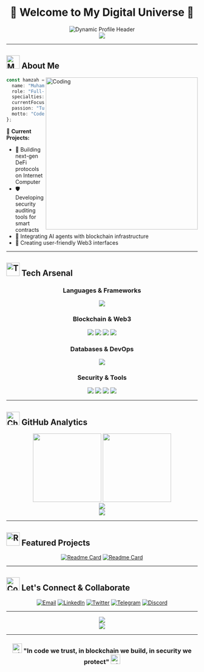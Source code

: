 # <div align="center">🌟 Welcome to My Digital Universe 🌟</div>

<div align="center">
  <img src="https://readme-typing-svg.herokuapp.com?font=JetBrains+Mono&size=32&duration=3000&pause=1000&color=00F5D4&center=true&vCenter=true&multiline=true&width=900&height=150&lines=👨‍💻++Muhamad++Hamzah;🚀++Full-Stack++Web3++Developer;🔐++Ethical++Hacker++%26++Security++Expert&repeat=false" alt="Dynamic Profile Header" />
</div>

<div align="center">
  <img src="https://github-profile-trophy.vercel.app/?username=MuhamadHamzah&theme=radical&no-frame=false&no-bg=true&margin-w=4&column=7" />
</div>

---

## <img src="https://raw.githubusercontent.com/Tarikul-Islam-Anik/Animated-Fluent-Emojis/master/Emojis/People%20with%20professions/Man%20Technologist%20Medium%20Skin%20Tone.png" alt="Man Technologist" width="35" height="35" /> About Me

<img align="right" alt="Coding" width="400" src="https://cdn.dribbble.com/users/1162077/screenshots/3848914/programmer.gif">

```typescript
const hamzah = {
  name: "Muhamad Hamzah",
  role: "Full-Stack Web3 Developer",
  specialties: ["Blockchain", "Cybersecurity"],
  currentFocus: "Building decentralized apps on IC & Ethereum",
  passion: "Turning complex problems into elegant solutions",
  motto: "Code with purpose, hack ethically, innovate relentlessly"
};
```

🎯 **Current Projects:**
- 🔗 Building next-gen DeFi protocols on Internet Computer
- 🛡️ Developing security auditing tools for smart contracts  
- 🤖 Integrating AI agents with blockchain infrastructure
- 📱 Creating user-friendly Web3 interfaces

---

## <img src="https://raw.githubusercontent.com/Tarikul-Islam-Anik/Animated-Fluent-Emojis/master/Emojis/Objects/Hammer%20and%20Wrench.png" alt="Tools" width="35" height="35" /> Tech Arsenal

<div align="center">

### **Languages & Frameworks**
<p>
  <img src="https://skillicons.dev/icons?i=rust,python,javascript,typescript,react,nextjs,nodejs,qt&theme=dark" />
</p>

### **Blockchain & Web3**
<p>
  <img src="https://skillicons.dev/icons?i=solidity&theme=dark" />
  <img src="https://img.shields.io/badge/Internet_Computer-29ABE2?style=for-the-badge&logo=internet-computer&logoColor=white" />
  <img src="https://img.shields.io/badge/Web3.js-F16822?style=for-the-badge&logo=web3.js&logoColor=white" />
  <img src="https://img.shields.io/badge/Ethereum-3C3C3D?style=for-the-badge&logo=ethereum&logoColor=white" />
</p>

### **Databases & DevOps**
<p>
  <img src="https://skillicons.dev/icons?i=mysql,mongodb,postgresql,docker,kubernetes,linux,git,github&theme=dark" />
</p>

### **Security & Tools**
<p>
  <img src="https://img.shields.io/badge/Kali_Linux-557C94?style=for-the-badge&logo=kali-linux&logoColor=white" />
  <img src="https://img.shields.io/badge/Metasploit-ED1C24?style=for-the-badge&logo=metasploit&logoColor=white" />
  <img src="https://img.shields.io/badge/Wireshark-1679A7?style=for-the-badge&logo=wireshark&logoColor=white" />
  <img src="https://img.shields.io/badge/Burp_Suite-FF6633?style=for-the-badge&logo=burp-suite&logoColor=white" />
</p>

</div>

---

## <img src="https://raw.githubusercontent.com/Tarikul-Islam-Anik/Animated-Fluent-Emojis/master/Emojis/Objects/Chart%20Increasing.png" alt="Chart" width="35" height="35" /> GitHub Analytics

<div align="center">
  <img height="180em" src="https://github-readme-stats.vercel.app/api?username=MuhamadHamzah&show_icons=true&theme=radical&include_all_commits=true&count_private=true&hide_border=true&bg_color=0d1117&title_color=00f5d4&icon_color=00f5d4&text_color=c9d1d9"/>
  <img height="180em" src="https://github-readme-stats.vercel.app/api/top-langs/?username=MuhamadHamzah&layout=compact&langs_count=8&theme=radical&hide_border=true&bg_color=0d1117&title_color=00f5d4&text_color=c9d1d9"/>
</div>

<div align="center">
  <img src="https://github-readme-streak-stats.vercel.app/?user=MuhamadHamzah&theme=radical&hide_border=true&background=0d1117&stroke=00f5d4&ring=00f5d4&fire=00f5d4&currStreakLabel=00f5d4" />
</div>

<div align="center">
  <img src="https://github-readme-activity-graph.vercel.app/graph?username=MuhamadHamzah&bg_color=0d1117&color=00f5d4&line=00f5d4&point=ffffff&area=true&hide_border=true" />
</div>

---

## <img src="https://raw.githubusercontent.com/Tarikul-Islam-Anik/Animated-Fluent-Emojis/master/Emojis/Objects/Rocket.png" alt="Rocket" width="35" height="35" /> Featured Projects

<div align="center">

[![Readme Card](https://github-readme-stats.vercel.app/api/pin/?username=MuhamadHamzah&repo=Smart-IoT-Early-Warning-System&theme=radical&hide_border=true&bg_color=0d1117&title_color=00f5d4&text_color=c9d1d9)](https://github.com/MuhamadHamzah/Smart-IoT-Early-Warning-System)
[![Readme Card](https://github-readme-stats.vercel.app/api/pin/?username=MuhamadHamzah&repo=project2&theme=radical&hide_border=true&bg_color=0d1117&title_color=00f5d4&text_color=c9d1d9)](https://github.com/yourusername/project2)

</div>

---

## <img src="https://raw.githubusercontent.com/Tarikul-Islam-Anik/Animated-Fluent-Emojis/master/Emojis/Objects/Telephone.png" alt="Contact" width="35" height="35" /> Let's Connect & Collaborate

<div align="center">

[![Email](https://img.shields.io/badge/Email-D14836?style=for-the-badge&logo=gmail&logoColor=white)](mailto:muhamadhamzah.za@gmail.com)
[![LinkedIn](https://img.shields.io/badge/LinkedIn-0077B5?style=for-the-badge&logo=linkedin&logoColor=white)](https://linkedin.com/in/yourprofile)
[![Twitter](https://img.shields.io/badge/Twitter-1DA1F2?style=for-the-badge&logo=twitter&logoColor=white)](https://twitter.com/yourhandle)
[![Telegram](https://img.shields.io/badge/Telegram-2CA5E0?style=for-the-badge&logo=telegram&logoColor=white)](https://t.me/yourhandle)
[![Discord](https://img.shields.io/badge/Discord-7289DA?style=for-the-badge&logo=discord&logoColor=white)](https://discord.gg/yourhandle)

</div>

---

<div align="center">
  <img src="https://komarev.com/ghpvc/?username=MuhamadHamzah&color=00f5d4&style=for-the-badge&label=Profile+Views" />
</div>

<div align="center">
  <img src="https://capsule-render.vercel.app/api?type=waving&color=gradient&customColorList=12&height=100&section=footer&text=Thanks%20for%20visiting!&fontSize=16&fontColor=ffffff" />
</div>

---

<div align="center">
  <h3>    
    <img src="https://raw.githubusercontent.com/Tarikul-Islam-Anik/Animated-Fluent-Emojis/master/Emojis/Travel%20and%20places/High%20Voltage.png" alt="⚡" width="25" height="25" />
    "In code we trust, in blockchain we build, in security we protect"
    <img src="https://raw.githubusercontent.com/Tarikul-Islam-Anik/Animated-Fluent-Emojis/master/Emojis/Travel%20and%20places/High%20Voltage.png" alt="⚡" width="25" height="25" />
  </h3>
</div>
